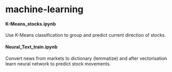 # machine-learning

#### K-Means_stocks.ipynb

Use K-Means classification to group and predict current direction of stocks.

#### Neural_Text_train.ipynb

Convert news from markets to dictionary (lemmatize) and after vectorisation  learn neural network to predict stock movements.

